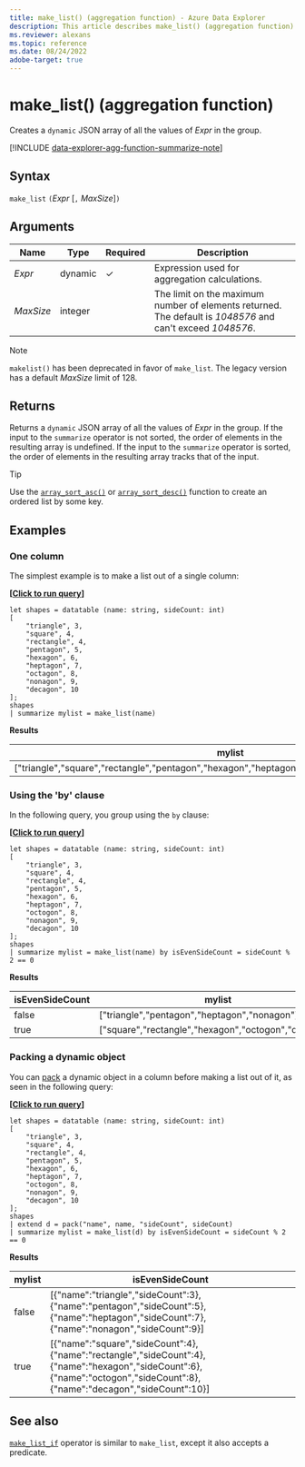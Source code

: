 ```yaml
---
title: make_list() (aggregation function) - Azure Data Explorer
description: This article describes make_list() (aggregation function) in Azure Data Explorer.
ms.reviewer: alexans
ms.topic: reference
ms.date: 08/24/2022
adobe-target: true
---
```

# make_list() (aggregation function)

Creates a `dynamic` JSON array of all the values of *Expr* in the group.

[!INCLUDE [data-explorer-agg-function-summarize-note](../../includes/data-explorer-agg-function-summarize-note.md)]

## Syntax

`make_list` `(`*Expr* [`,` *MaxSize*]`)`

## Arguments

| Name | Type | Required | Description |
|--|--|--|--|
| *Expr* | dynamic | &check; | Expression used for aggregation calculations. |
| *MaxSize* | integer |  | The limit on the maximum number of elements returned. The default is *1048576* and can't exceed *1048576*. |

> [!NOTE]
> `makelist()` has been deprecated in favor of `make_list`. The legacy version has a default *MaxSize* limit of 128.

## Returns

Returns a `dynamic` JSON array of all the values of *Expr* in the group.
If the input to the `summarize` operator is not sorted, the order of elements in the resulting array is undefined.
If the input to the `summarize` operator is sorted, the order of elements in the resulting array tracks that of the input.

> [!TIP]
> Use the [`array_sort_asc()`](./arraysortascfunction.md) or [`array_sort_desc()`](./arraysortdescfunction.md) function to create an ordered list by some key.

## Examples

### One column

The simplest example is to make a list out of a single column:

**\[**[**Click to run query**](https://dataexplorer.azure.com/clusters/kvc6bc487453a064d3c9de.northeurope/databases/NewDatabase1?query=H4sIAAAAAAAAA0XPzwrCMAwG8Huh7xB2crCD4v+JJx9DROoWZrFNZ5uBig9v51ZNLuGX7/IZZAhX1WKAPdSK414MwoSUxRICe01NAUHXeHAdcQmaOJfiKAXEyeJfUWMwK2BejBbunfK9LJJ4rDjFftgisWocRVsmu+JjpNWf2hRbJ3MVu4E2icjRmNomqrEaaTaV4rSTYigqxRtCZ63y+oVgn0YHjuWtuuG5v7/d8w9Sjr2JGQEAAA==)**\]**

```kusto
let shapes = datatable (name: string, sideCount: int)
[
    "triangle", 3,
    "square", 4,
    "rectangle", 4,
    "pentagon", 5,
    "hexagon", 6,
    "heptagon", 7,
    "octagon", 8,
    "nonagon", 9,
    "decagon", 10
];
shapes
| summarize mylist = make_list(name)
```

**Results**

|mylist|
|---|
|["triangle","square","rectangle","pentagon","hexagon","heptagon","octagon","nonagon","decagon"]|

### Using the 'by' clause

In the following query, you group using the `by` clause:

**\[**[**Click to run query**](https://dataexplorer.azure.com/clusters/kvc6bc487453a064d3c9de.northeurope/databases/NewDatabase1?query=H4sIAAAAAAAAA0XQy2rDMBAF0L1A/3AJFBrwIo82DwevSr6gy1KKYg+OiDVyrHGpSz8+SmMlo81wdDd3GhKEo2kpoEBlJL5DQ3hm4yhHkM5ynSHYit58z5LDsky1+tAKcSbx33Dd0CTDMhstnHvTXeUlSUelpNgdW2Ixtedor8mO9DPS6kFtiq2T+VL8jTaJ2POY2iaqqBxpPtPqc6fVrahWfwi9c6azvwQ3NDZILO/Mib6u+3/3KQ4DbNh/E7+n8jF0PwSesEBRYHYB/AuXlkEBAAA=)**\]**

```kusto
let shapes = datatable (name: string, sideCount: int)
[
    "triangle", 3,
    "square", 4,
    "rectangle", 4,
    "pentagon", 5,
    "hexagon", 6,
    "heptagon", 7,
    "octogon", 8,
    "nonagon", 9,
    "decagon", 10
];
shapes
| summarize mylist = make_list(name) by isEvenSideCount = sideCount % 2 == 0
```

**Results**

|isEvenSideCount| mylist|
|---|---|
|false|["triangle","pentagon","heptagon","nonagon"]|
|true|["square","rectangle","hexagon","octogon","decagon"]|

### Packing a dynamic object

You can [pack](./packfunction.md) a dynamic object in a column before making a list out of it, as seen in the following query:

**\[**[**Click to run query**](https://dataexplorer.azure.com/clusters/kvc6bc487453a064d3c9de.northeurope/databases/NewDatabase1?query=H4sIAAAAAAAAA03PTWrDMBAF4L1AdxgMARu8SPrfFK9CT5BlKUWxBkfEGjnWOCSlh++IWGmlhcSnN4LXI0PcmwEjNGANy971CCUZj2uIPDrqaojO4iZMxGtwxJVWH1qBrELeDXU9FjXc17PF42TGJA9ZRmw5x244ILHpAok9ZtvjeaanPxpy7DlbaDlc6SUTBZpTr5kstjOtllp9vml1LarVD+CZkSxYKT2Y9lAWqa8k01FLhdy3+Ne9SoNx8t6M7hvBX3oXWT7w5oBf6V7aCnYXcPH9hLTNY5K4fQELuIOmgeUvfjeowHcBAAA=)**\]**

```kusto
let shapes = datatable (name: string, sideCount: int)
[
    "triangle", 3,
    "square", 4,
    "rectangle", 4,
    "pentagon", 5,
    "hexagon", 6,
    "heptagon", 7,
    "octogon", 8,
    "nonagon", 9,
    "decagon", 10
];
shapes
| extend d = pack("name", name, "sideCount", sideCount)
| summarize mylist = make_list(d) by isEvenSideCount = sideCount % 2 == 0
```

**Results**

|mylist|isEvenSideCount|
|---|---|
|false|[{"name":"triangle","sideCount":3},{"name":"pentagon","sideCount":5},{"name":"heptagon","sideCount":7},{"name":"nonagon","sideCount":9}]|
|true|[{"name":"square","sideCount":4},{"name":"rectangle","sideCount":4},{"name":"hexagon","sideCount":6},{"name":"octogon","sideCount":8},{"name":"decagon","sideCount":10}]|

## See also

[`make_list_if`](./makelistif-aggfunction.md) operator is similar to `make_list`, except it also accepts a predicate.
